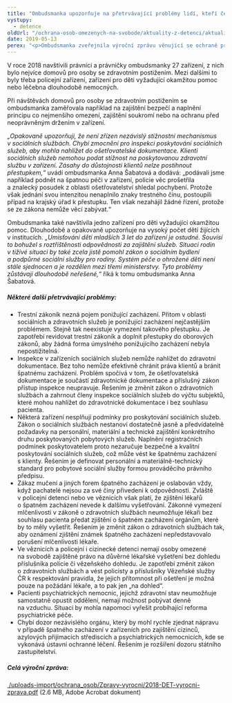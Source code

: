 ```yaml
---
title: "Ombudsmanka upozorňuje na přetrvávající problémy lidí, kteří čelí špatnému zacházení"
vystupy:
  - detence
oldUrl: "/ochrana-osob-omezenych-na-svobode/aktuality-z-detenci/aktuality-z-detenci-2019/ombudsmanka-upozornuje-na-pretrvavajici-problemy-lidi-kteri-celi-spatnemu-zachazeni-1/"
date: 2019-05-13
perex: "<p>Ombudsmanka zveřejnila výroční zprávu věnující se ochraně před špatným zaházením. Kromě shrnutí své činnosti za rok 2018 v ní předkládá seznam problémů, které přetrvávají v nejrůznějších zařízeních, kde jsou lidé omezeni na svobodě nebo odkázáni na péči druhých. Ať už se jedná o léčebny dlouhodobě nemocných, policejní cely nebo dětské domovy. Například klienti v zařízeních sociálních služeb se nemají kam obrátit, pokud jsou porušována jejich práva. Neexistuje nezávislý úřad, který by se jejich stížností musel zabývat. V letošním roce se v rámci návštěv zařízení ombudsmanka zaměří na školská zařízení pro děti, u kterých soud rozhodl o ústavní nebo ochranné výchově. </p>"
---
```


<!-- imported from the old website -->

<p>V roce 2018 navštívili právníci a právničky ombudsmanky 27 zařízení, z nich bylo nejvíce domovů pro osoby se zdravotním postižením. Mezi dalšími to byly třeba policejní zařízení, zařízení pro děti vyžadující okamžitou pomoc nebo léčebna dlouhodobě nemocných. </p><p>Při návštěvách domovů pro osoby se zdravotním postižením se ombudsmanka zaměřovala například na zajištění bezpečí a naplnění principu co nejmenšího omezení, zajištění soukromí nebo na ochranu před neoprávněným držením v zařízení. </p><p><em>„Opakovaně upozorňuji, že není zřízen nezávislý stížnostní mechanismus v sociálních službách. Chybí zmocnění pro inspekci poskytování sociálních služeb, aby mohla nahlížet do ošetřovatelské dokumentace. Klienti sociálních služeb nemohou podat stížnost na poskytovanou zdravotní službu v zařízení. Zásahy do důstojnosti klientů nelze postihnout přestupkem,“</em> uvádí ombudsmanka Anna Šabatová a dodává: „podávali jsme například podnět na špatnou péči v zařízení, policie věc prošetřila a znalecký posudek z oblasti ošetřovatelství shledal pochybení. Protože však jednání svou intenzitou nenaplnilo znaky trestného činu, postoupili případ na krajský úřad k přestupku. Ten však nezahájil žádné řízení, protože se ze zákona nemůže věcí zabývat.“</p><p>Ombudsmanka také navštívila jedno zařízení pro děti vyžadující okamžitou pomoc. Dlouhodobě a opakovaně upozorňuje na vysoký počet dětí žijících v institucích. <em>„Umisťování dětí mladších 3 let do zařízení je ostudné. Souvisí to bohužel s roztříštěnosti odpovědnosti za zajištění služeb. Situaci rodin v tíživé situaci by také zcela jistě pomohl zákon o sociálním bydlení a podpůrné sociální služby pro rodiny. Systém péče o ohrožené děti není stále sjednocen a je rozdělen mezi třemi ministerstvy. Tyto problémy zůstávají dlouhodobě neřešené,“</em> říká k tomu ombudsmanka Anna Šabatová.  </p><h5>Některé další přetrvávající problémy:</h5><ul><li>Trestní zákoník nezná pojem ponižující zacházení. Přitom v oblasti sociálních a zdravotních služeb je ponižující zacházení nejčastějším problémem. Stejně tak neexistuje vymezení takového přestupku. Je zapotřebí revidovat trestní zákoník a doplnit přestupky do oborových zákonů, aby žádná forma úmyslného ponižujícího zacházení nebyla nepostižitelná.</li><li>Inspekce v zařízeních sociálních služeb nemůže nahlížet do zdravotní dokumentace. Bez toho nemůže efektivně chránit práva klientů a bránit špatnému zacházení. Problém spočívá v tom, že ošetřovatelská dokumentace je součástí zdravotnické dokumentace a příslušný zákon přístup inspekce neupravuje. Řešením je změnit zákon o zdravotních službách a zahrnout členy inspekce sociálních služeb do výčtu subjektů, které mohou nahlížet do zdravotnické dokumentace i bez souhlasu pacienta.</li><li>Některá zařízení nesplňují podmínky pro poskytování sociálních služeb. Zákon o sociálních službách nestanoví dostatečně jasně a předvídatelně požadavky na personální, materiální a technické zajištění konkrétního druhu poskytovaných pobytových služeb. Naplnění registračních podmínek poskytovatelem proto nezaručuje bezpečné a kvalitní poskytování sociálních služeb, což může vést ke špatnému zacházení s klienty. Řešením je definovat personální a materiálně-technický standard pro pobytové sociální služby formou prováděcího právního předpisu.</li><li>Zákaz mučení a jiných forem špatného zacházení je oslabován vždy, když pachatelé nejsou za své činy přivedeni k odpovědnosti. Zvláště v policejní detenci nebo ve věznicích však platí, že zjištění lékařů o špatném zacházení nevede k dalšímu vyšetřování. Zákonné vymezení mlčenlivosti v zákoně o zdravotních službách neumožňuje lékaři bez souhlasu pacienta předat zjištění o špatném zacházení orgánům, které by to měly vyšetřit. Řešením je změnit zákon o zdravotních službách tak, aby oznámení zjištění známek špatného zacházení nepředstavovalo porušení mlčenlivosti lékaře.</li><li>Ve věznicích a policejní i cizinecké detenci nemají osoby omezené na svobodě zajištěné právo na důvěrné lékařské vyšetření bez dohledu příslušníka policie či vězeňského dohledu. Je zapotřebí změnit zákon o zdravotních službách a vést policisty a příslušníky Vězeňské služby ČR k respektování pravidla, že jejich přítomnost při ošetření je možná pouze na požádání lékaře, a to pak jen „na dohled“.</li><li>Pacienti psychiatrických nemocnic, jejichž zdravotní stav neumožňuje samostatně opustit oddělení, nemají možnost pobývat denně na vzduchu. Situaci by mohla napomoci vyřešit probíhající reforma psychiatrické péče.</li><li>Chybí dozor nezávislého orgánu, který by mohl rychle zjednat nápravu v případě špatného zacházení v zařízeních pro zajištění cizinců, azylových přijímacích střediscích a psychiatrických nemocnicích, kde se vykonává ústavní ochranné léčení. Řešením je rozšíření dozoru státního zastupitelství. </li></ul><h5>Celá výroční zpráva:</h5><p><a title="Otevření do nového okna" href="/uploads-import/ochrana_osob/Zpravy-vyrocni/2018-DET-vyrocni-zprava.pdf" target="_blank"> /uploads-import/ochrana_osob/Zpravy-vyrocni/2018-DET-vyrocni-zprava.pdf</a> (2.6 MB, Adobe Acrobat dokument)</p>
